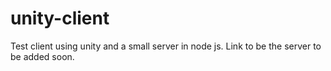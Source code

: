 # unity-client

Test client using unity and a small server in node js. Link to be the server to be added soon.
